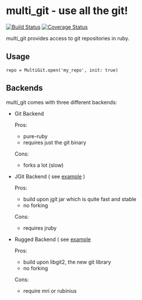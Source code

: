 multi\_git - use all the git!
============================

[![Build Status](https://travis-ci.org/hannesg/multi_git.png?branch=master)](https://travis-ci.org/hannesg/multi_git)
[![Coverage Status](https://coveralls.io/repos/hannesg/multi_git/badge.png?branch=master)](https://coveralls.io/r/hannesg/multi_git)

multi\_git provides access to git repositories in ruby.

Usage
--------------------

    repo = MultiGit.open('my_repo', init: true)

Backends
---------------------------

multi\_git comes with three different backends:

  - Git Backend
    
    Pros:
      - pure-ruby
      - requires just the git binary
    
    Cons:
      - forks a lot (slow)
  - JGit Backend ( see [example](examples/jgit/) )
    
    Pros:
      - build upon jgit jar which is quite fast and stable
      - no forking
    
    Cons:
      - requires jruby
  - Rugged Backend ( see [example](examples/rugged/ )
    
    Pros:
      - build upon libgit2, the new git library
      - no forking
    
    Cons:
      - require mri or rubinius
